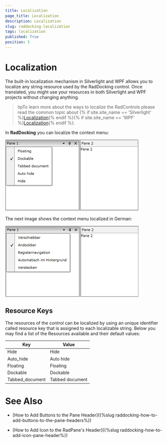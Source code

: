 ```yaml
---
title: Localization
page_title: Localization
description: Localization
slug: raddocking-localization
tags: localization
published: True
position: 5
---
```


# Localization

The built-in localization mechanism in Silverlight and WPF allows you to localize any string resource used by the RadDocking control. Once translated, you might use your resources in both Silverlight and WPF projects without changing anything.
       	
>tipTo learn more about the ways to localize the RadControls please read the common topic about {% if site.site_name == 'Silverlight' %}[Localization](http://www.telerik.com/help/silverlight/common-localization.html){% endif %}{% if site.site_name == 'WPF' %}[Localization](http://www.telerik.com/help/wpf/common-localization.html){% endif %}.
       	
In __RadDocking__ you can localize the context menu:

![Rad Docking localization en](images/RadDocking_localization_en.png)

The next image shows the context menu localized in German: 

![Rad Docking localization de](images/RadDocking_localization_de.png)

## Resource Keys

The resources of the control can be localized by using an unique identifier called resource key that is assigned to each localizable string. Below you may find a list of the Resources available and their default values:
    	
Key	|	Value
---	|	---
Hide	|	Hide
Auto_hide	|	Auto hide
Floating	|	Floating
Dockable	|	Dockable
Tabbed_document	|	Tabbed document


# See Also

 * [How to Add Buttons to the Pane Header]({%slug raddocking-how-to-add-buttons-to-the-pane-headers%})

 * [How to Add Icon to the RadPane's Header]({%slug raddocking-how-to-add-icon-pane-header%})
